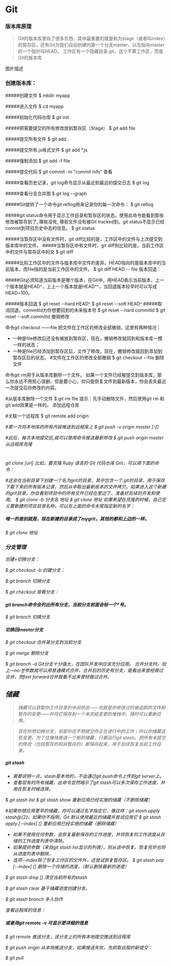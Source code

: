 # Git
### 版本库原理

> Git的版本库里存了很多东西，其中最重要的就是称为stage（或者叫index）的暂存区，还有Git为我们自动创建的第一个分支master，以及指向master的一个指针叫HEAD。
工作区有一个隐藏目录.git，这个不算工作区，而是Git的版本库

图片描述

### 创建版本库：

#####创建文件
$ mkdir myapp

#####进入文件
$ cd myapp

#####初始化代码仓库
$ git init

#####把需要提交的所有修改放到暂存区（Stage）
$ git add file

#####提交所有文件
$ git add . 

#####提交所有.js格式文件
$ git add *.js

#####强制添加
$ git add -f file

#####提交代码
$ git commit -m "commit info"
查看

#####查看历史记录，git log命令显示从最近到最远的提交日志
$ git log

#####查看分支合并图
$ git log --graph

#####Git提供了一个命令git reflog用来记录你的每一次命令：
$ git reflog

#####git status命令用于显示工作目录和暂存区的状态。使用此命令能看到那些修改被暂存到了, 哪些没有, 哪些文件没有被Git tracked到。git status不显示已经commit到项目历史中去的信息。
$ git status

#####当暂存区中没有文件时，git diff比较的是，工作区中的文件与上次提交到版本库中的文件。
#####当暂存区中有文件时，git diff则比较的是，当前工作区中的文件与暂存区中的文
$ git diff

#####比较工作区中的文件与版本库中文件的差异。HEAD指向的是版本库中的当前版本，而file指的是当前工作区中的文件。
$ git diff HEAD -- file
版本回退：

#####Git必须知道当前版本是哪个版本，在Git中，用HEAD表示当前版本，上一个版本就是HEAD^，上上一个版本就是HEAD^^，当回退版本较早时可以写成HEAD~100。

#####版本回退
$ git reset --hard HEAD^
$ git reset --soft HEAD^
#####取消回退，commitId为你想要回到的未来版本号
$ git reset --hard commitId
$ git reset --soft commitId
撤销修改

命令git checkout ——file 把文件在工作区的修改全部撤销，这里有两种情况：

* 一种是file修改后还没有被放到暂存区，现在，撤销修改就回到和版本库一模一样的状态；
* 一种是file已经添加到暂存区后，又作了修改，现在，撤销修改就回到添加到暂存区后的状态。
#文件在工作区的修改全部撤销
$ git checkout --file
删除文件

命令git rm用于从版本库删除一个文件。
如果一个文件已经被提交到版本库，那么你永远不用担心误删，但是要小心，你只能恢复文件到最新版本，你会丢失最近一次提交后你修改的内容。

#从版本库删除一个文件
$ git rm file
提示：先手动删除文件，然后使用git rm <file>和git add<file>效果是一样的。
添加远程仓库

#关联一个远程库
$ git remote add origin <address>
#第一次将本地库的所有内容推送到远程库上
$ git push -u origin master [-f]

#此后，每次本地提交后,就可以使用命令推送最新修改
$ git push origin master
从远程库克隆

#
git clone [url]
比如，要克隆 Ruby 语言的 Git 代码仓库 Grit，可以用下面的命令：

#这会在当前目录下创建一个名为grit的目录，其中包含一个.git的目录，用于保存下载下来的所有版本记录，然后从中取出最新版本的文件拷贝。如果进入这个新建的grit目录，你会看到项目中的所有文件已经在里边了，准备好后续的开发和使用。
$ git clone -b 分支名 地址
$ git clone 地址
如果希望在克隆的时候，自己定义要新建的项目目录名称，可以在上面的命令末尾指定新的名字：

##### 唯一的差别就是，现在新建的目录成了mygrit，其他的都和上边的一样。
$ git clone 地址

### 分支管理

创建+切换分支：

$ git checkout -b <name>
创建分支：

$ git branch <name>
切换分支

$ git checkout <name>
查看分支：
#### git branch命令会列出所有分支，当前分支前面会标一个*号。
$ git branch
切换分支

#### 切换回master分支
$ git checkout <name>
合并某分支到当前分支

$ git merge <name>
删除分支

$ git branch -d <name>
Git分支十分强大，在团队开发中应该充分应用。
合并分支时，加上—no-ff参数就可以用普通模式合并，合并后的历史有分支，能看出来曾经做过合并，而fast forward合并就看不出来曾经做过合并。

## 储藏

> 储藏可以获取你工作目录的中间状态——也就是你修改过的被追踪的文件和暂存的变更——并将它保存到一个未完结变更的堆栈中，随时可以重新应用。

> 现在你想切换分支，但是你还不想提交你正在进行中的工作；所以你储藏这些变更。为了往堆栈推送一个新的储藏，只要运行git stash。把所有未提交的修改（包括暂存的和非暂存的）都保存起来，用于后续恢复当前工作目录。

##### git stash
- 需要说明一点，stash是本地的，不会通过git push命令上传到git server上。
- 查看现有的所有储藏，此命令显然暗示了git stash可以多次保存工作进度，并用在恢复时候选择。

$ git stash list
$ git stash show
重新应用已经实施的储藏（不删除储藏）

#如果你想应用更早的储藏，你可以通过名字指定它，像这样：git stash apply stash@{2}。如果你不指明，Git 默认使用最近的储藏并尝试应用它
$ git stash apply [--index] [<stash>]
重新应用已经实施的储藏（删除储藏）

- 如果不使用任何参数，会恢复最新保存的工作进度，并将恢复的工作进度从存储的工作进度列表中清除。
- 如果提供<stash>参数（来自git stash list显示的列表），则从该<stash>中恢复。恢复完毕也将从进度列表中删除<stash>。
- 选项--index除了恢复工作区的文件外，还尝试恢复暂存区。
$ git stash pop [--index] [<stash>]
删除一个存储的进度。（默认删除最新的进度）

$ git stash drop [<stash>]
清空当前所有的stash

$ git stash clear
基于储藏进度创建分支。

$ git stash branch <branchname> <stash>
多人协作

查看远程库的信息：

##### 或者用git remote -v 可显示更详细的信息
$ git remote
推送分支，该分支上的所有本地提交推送到远程库

$ git push origin <branch-name>
从本地推送分支，如果推送失败，先抓取远程的新提交：

$ git pull
